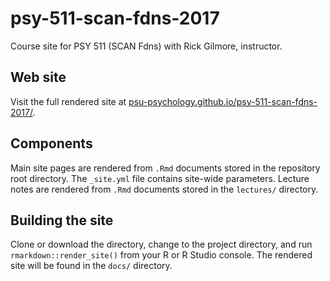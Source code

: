 # psy-511-scan-fdns-2017
Course site for PSY 511 (SCAN Fdns) with Rick Gilmore, instructor.

## Web site

Visit the full rendered site at [psu-psychology.github.io/psy-511-scan-fdns-2017/](http://psu-psychology.github.io/psy-511-scan-fdns-2017/).

## Components

Main site pages are rendered from `.Rmd` documents stored in the repository root directory.
The `_site.yml` file contains site-wide parameters.
Lecture notes are rendered from `.Rmd` documents stored in the `lectures/` directory.

## Building the site

Clone or download the directory, change to the project directory, and run `rmarkdown::render_site()` from your R or R Studio console.
The rendered site will be found in the `docs/` directory.
